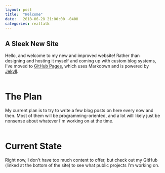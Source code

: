 ```yaml
---
layout: post
title:  "Welcome"
date:   2018-06-28 21:00:00 -0400
categories: realtalk
---
```

## A Sleek New Site
Hello, and welcome to my new and improved website! Rather than designing and hosting it myself and coming up with custom blog systems, I've moved to [GitHub Pages](https://pages.github.com/), which uses Markdown and is powered by [Jekyll](https://jekyllrb.com/).
<br><br>
# The Plan
My current plan is to try to write a few blog posts on here every now and then.
Most of them will be programming-oriented, and a lot will likely just be nonsense about whatever I'm working on at the time.
<br><br>
# Current State
Right now, I don't have too much content to offer, but check out my GitHub (linked at the bottom of the site) to see what public projects I'm working on.
